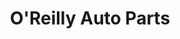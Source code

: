 ---
title: "O'Reilly Auto Parts"
url: /rockford/oreilly-auto-parts-auburn-street/
shop: Autoteile
---